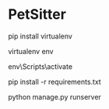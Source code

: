 # PetSitter

pip install virtualenv

virtualenv env

env\Scripts\activate

pip install -r requirements.txt

python manage.py runserver
